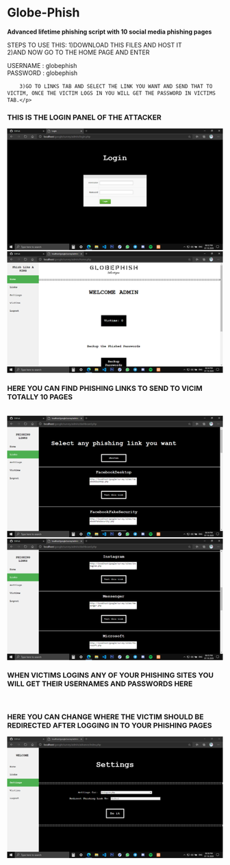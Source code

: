 # Globe-Phish
<b>Advanced lifetime phishing script  with 10 social media phishing pages</b>
<p>
STEPS TO USE THIS:
        1)DOWNLOAD THIS FILES AND HOST IT<br>
        2)AND NOW GO TO THE HOME PAGE AND ENTER <br>
        
 USERNAME : globephish<br>
 PASSWORD : globephish<br>

        3)GO TO LINKS TAB AND SELECT THE LINK YOU WANT AND SEND THAT TO VICTIM, ONCE THE VICTIM LOGS IN YOU WILL GET THE PASSWORD IN VICTIMS TAB.</p>
<h3>THIS IS THE LOGIN PANEL OF THE ATTACKER</h3>
<img src =/img/1.png>
<br>

<img src =/img/2.png>
<h3>HERE YOU CAN FIND PHISHING LINKS  TO SEND TO VICIM TOTALLY 10 PAGES</h3>
<br>
<img src =/img/3.png>
<img src =/img/4.png>
<br>
<h3>WHEN VICTIMS LOGINS ANY OF YOUR PHISHING SITES YOU WILL GET THEIR USERNAMES AND PASSWORDS HERE </h3>
<br>
<h3>HERE YOU CAN CHANGE WHERE THE VICTIM SHOULD BE REDIRECTED AFTER LOGGING IN TO YOUR PHISHING PAGES</h3>
<img src =/img/5.png>



